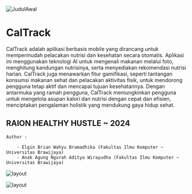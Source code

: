 ![JudulAwal](https://github.com/user-attachments/assets/3b037d4d-e80e-4dfb-8836-87ebc98497df)
# CalTrack

CalTrack adalah aplikasi berbasis mobile yang dirancang untuk mempermudah pelacakan nutrisi dan kesehatan secara otomatis. Aplikasi ini menggunakan teknologi AI untuk mengenali makanan melalui foto, menghitung kandungan nutrisinya, serta menyediakan rekomendasi nutrisi harian. CalTrack juga menawarkan fitur gamifikasi, seperti tantangan konsumsi makanan sehat dan pelacakan aktivitas fisik, untuk mendorong pengguna tetap aktif dan mencapai tujuan kesehatannya. Dengan antarmuka yang ramah pengguna, CalTrack memungkinkan pengguna untuk mengelola asupan kalori dan nutrisi dengan cepat dan efisien, menciptakan pengalaman holistik yang mendukung gaya hidup sehat.


## RAION HEALTHY HUSTLE ~ 2024

    Author :

        - Elgin Brian Wahyu Bramadhika (Fakultas Ilmu Komputer ~ Universitas Brawijaya)
        - Anak Agung Ngurah Aditya Wirayudha (Fakultas Ilmu Komputer ~ Universitas Brawijaya)
        

![layout](https://github.com/user-attachments/assets/c8f936c2-897d-4ee3-a4ec-72df9c1b4c18)

![layout](https://github.com/user-attachments/assets/6c1a8768-4579-42ee-b3d0-99a0ff71827b)
    
